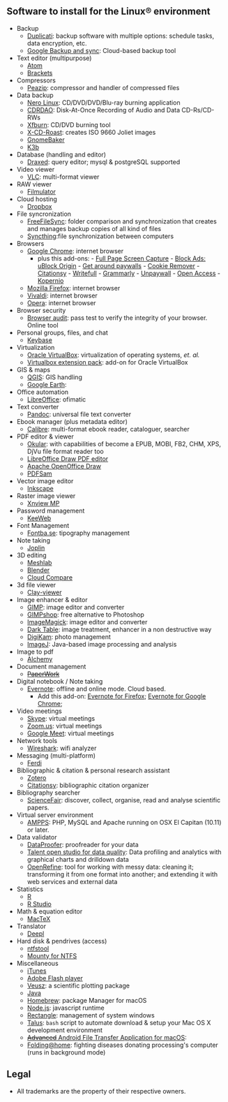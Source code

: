 ## Software to install for the Linux® environment
* Backup
	- [Duplicati](https://github.com/duplicati/duplicati/releases): backup software with multiple options: schedule tasks, data encryption, etc.
	- [Google Backup and sync](https://apps.apple.com/app/google-drive/id507874739): Cloud-based backup tool
* Text editor (multipurpose)
	- [Atom](https://github.com/atom/atom/releases/)
	- [Brackets](https://github.com/adobe/brackets/releases)
* Compressors
	- [Peazip](https://www.peazip.org/peazip-linux.html): compressor and handler of compressed files
* Data backup
	- [Nero Linux](http://www.nero.com/eng/downloads/previous-versions/download-linux4-update.php?vlang=en): CD/DVD/DVD/Blu-ray burning application
	- [CDRDAO](http://cdrdao.sourceforge.net/): Disk-At-Once Recording of Audio and Data CD-Rs/CD-RWs
	- [Xfburn](https://www.bodhilinux.com/a/xfburn/): CD/DVD burning tool
	- [X-CD-Roast](http://www.xcdroast.org/): creates ISO 9660 Joliet images
	- [GnomeBaker](https://www.unixmen.com/how-to-install-gnomebaker-in-ubuntu/)
	- [K3b](https://sourceforge.net/projects/k3b/)
* Database (handling and editor)
	- [Draxed](https://www.draxed.com/download): query editor; mysql & postgreSQL supported
* Video viewer
	- [VLC](https://www.videolan.org/vlc/#download): multi-format viewer
* RAW viewer
	- [Filmulator](https://github.com/CarVac/filmulator-gui/releases)
* Cloud hosting
	- [Dropbox](https://www.dropbox.com/es/install-linux)
* File syncronization
	- [FreeFileSync](https://freefilesync.org/download.php): folder comparison and synchronization that creates and manages backup copies of all kind of files
	- [Syncthing](https://github.com/syncthing/syncthing):file synchronization between computers
* Browsers
	- [Google Chrome](https://support.google.com/chrome/a/answer/9025926?hl=en&ref_topic=9025817): internet browser
		- plus this add-ons:
			   - [Full Page Screen Capture](https://chrome.google.com/webstore/detail/full-page-screen-capture/fdpohaocaechififmbbbbbknoalclacl)
			   - [Block Ads: uBlock Origin](https://chrome.google.com/webstore/detail/ublock-origin/cjpalhdlnbpafiamejdnhcphjbkeiagm)
			   - [Get around paywalls](https://github.com/iamadamdev/bypass-paywalls-chrome)
			   - [Cookie Remover](https://chrome.google.com/webstore/detail/cookie-remover/kcgpggonjhmeaejebeoeomdlohicfhce)
			   - [Citationsy](https://chrome.google.com/webstore/detail/citationsy/ananhmnkepfflgfdklgcdpgdngejokkn)
			   - [Writefull](https://chrome.google.com/webstore/detail/writefull/aolaabonkiegkggfdgjjehchjmjfanng/related)
	 		   - [Grammarly](https://chrome.google.com/webstore/detail/grammarly-for-chrome/kbfnbcaeplbcioakkpcpgfkobkghlhen)
			   - [Unpaywall](https://chrome.google.com/webstore/detail/unpaywall/iplffkdpngmdjhlpjmppncnlhomiipha)
			   - [Open Access](https://chrome.google.com/webstore/detail/open-access-button/gknkbkaapnhpmkcgkmdekdffgcddoiel)
			   - [Kopernio](https://chrome.google.com/webstore/detail/kopernio-powered-by-web-o/fjgncogppolhfdpijihbpfmeohpaadpc)
	- [Mozilla Firefox](https://www.mozilla.org/es-AR/firefox/linux/): internet browser
	- [Vivaldi](https://vivaldi.com/es/download/): internet browser
	- [Opera](https://www.opera.com/es-419/computer): internet browser
* Browser security
	- [Browser audit](https://browseraudit.com/): pass test to verify the integrity of your browser. Online tool
* Personal groups, files, and chat
	- [Keybase](https://keybase.io/docs/the_app/install_linux)
* Virtualization
	- [Oracle VirtualBox](https://www.virtualbox.org/wiki/Linux_Downloads): virtualization of operating systems, _et. al._
	- [Virtualbox extension pack](https://www.virtualbox.org/wiki/Downloads): add-on for Oracle VirtualBox
* GIS & maps
	- [QGIS](https://qgis.org/es/site/forusers/alldownloads.html): GIS handling
	- [Google Earth](https://www.google.com/intl/es/earth/download/gep/agree.html): 
* Office automation
	- [LibreOffice](https://www.libreoffice.org/download/download/): ofimatic
* Text converter
	- [Pandoc](https://pandoc.org/installing.html#linux): universal file text converter
* Ebook manager (plus metadata editor)
	- [Calibre](https://calibre-ebook.com/download): multi-format ebook reader, cataloguer, searcher
* PDF editor & viewer
	- [Okular](https://okular.kde.org/download.php): with capabilities of become a EPUB, MOBI, FB2, CHM, XPS, DjVu file format reader too
	- [LibreOffice Draw PDF editor](https://www.libreoffice.org/download/download/)
	- [Apache OpenOffice Draw](https://www.openoffice.org/es/descargar/index.html)
	- [PDFSam](https://pdfsam.org/es/download-pdfsam-basic/)
* Vector image editor
	- [Inkscape](https://inkscape.org/release/)
* Raster image viewer
	- [Xnview MP](https://www.xnview.com/en/xnviewmp/)
* Password management
	- [KeeWeb](https://github.com/keeweb/keeweb/releases/)
* Font Management
	- [Fontba.se](https://fontba.se/downloads/linux): tipography management
* Note taking
	- [Joplin](https://joplinapp.org/)
* 3D editing
	- [Meshlab](https://www.meshlab.net/#download)
	- [Blender](https://www.blender.org/download/)
	- [Cloud Compare](http://www.cloudcompare.org/release/index.html)
* 3d file viewer
	- [Clay-viewer](https://github.com/pissang/clay-viewer/releases)
* Image enhancer & editor
	- [GIMP](https://www.gimp.org/downloads/): image editor and converter
	- [GIMPshop](https://www.gimpshop.com/downloads): free alternative to Photoshop
	- [ImageMagick](https://imagemagick.org/script/download.php#): image editor and converter
	- [Dark Table](https://www.darktable.org/install/): image treatment, enhancer in a non destructive way
	- [DigiKam](https://www.digikam.org/download/): photo management
	- [ImageJ](https://imagej.nih.gov/ij/): Java-based image processing and analysis
* Image to pdf
	- [Alchemy](https://dawnlabs.github.io/alchemy/)
* Document management
	- ~~[PaperWork](https://openpaper.work/en-us/)~~
* Digital notebook / Note taking
	- [Evernote](https://evernote.com): offline and online mode. Cloud based. 
		+ Add this add-on: [Evernote for Firefox](https://addons.mozilla.org/es/firefox/addon/evernote-web-clipper/); [Evernote for Google Chrome](https://chrome.google.com/webstore/detail/evernote-web-clipper/pioclpoplcdbaefihamjohnefbikjilc?hl=es); 
* Video meetings
	- [Skype](https://www.skype.com/es/get-skype/): virtual meetings
	- [Zoom.us](https://zoom.us/download#client_4meeting): virtual meetings
	- [Google Meet](https://meet.google.com): virtual meetings
* Network tools
	- [Wireshark](https://www.wireshark.org/#download): wifi analyzer
* Messaging (multi-platform)
	- [Ferdi](https://getferdi.com/download)
* Bibliographic & citation & personal research assistant
	- [Zotero](https://www.zotero.org/download)
	- [Citationsy](https://apps.apple.com/us/app/citationsy/id1410212159): bibliographic citation organizer
* Bibliography searcher
	- [ScienceFair](http://sciencefair-app.com/): discover, collect, organise, read and analyse scientific papers.
* Virtual server environment
	- [AMPPS](http://www.ampps.com/download): PHP, MySQL and Apache running on OSX El Capitan (10.11) or later.
* Data validator 
	- [DataProofer](https://github.com/dataproofer/Dataproofer/releases): proofreader for your data
	- [Talent open studio for data quality](https://www.talend.com/products/data-quality/data-quality-open-studio/): Data profiling and analytics with graphical charts and drilldown data
	- [OpenRefine](http://openrefine.org/download.html): tool for working with messy data: cleaning it; transforming it from one format into another; and extending it with web services and external data
* Statistics
	- [R](http://cran.r-project.org/mirrors.html)
	- [R Studio](https://rstudio.com/products/rstudio/download/)
* Math & equation editor
	- [MacTeX](http://www.tug.org/mactex/)
* Translator
	- [Deepl](https://www.deepl.com/es/app/)
* Hard disk & pendrives (access)
	- [ntfstool](https://github.com/ntfstool/ntfstool/releases)
	- [Mounty for NTFS](https://mounty.app/releases/Mounty.dmg)
* Miscellaneous
	- [iTunes](https://www.apple.com/la/itunes/)
	- [Adobe Flash player](https://get.adobe.com/es/flashplayer/)
	- [Veusz](https://github.com/veusz/veusz/releases/download/veusz-3.2/veusz-3.2-AppleOSX.dmg): a scientific plotting package
	- [Java](https://www.java.com/es/download/)
	- [Homebrew](http://brew.sh/): package Manager for macOS
	- [Node.js](https://nodejs.org/en/): javascript runtime
	- [Rectangle](https://rectangleapp.com/): management of system windows
	- [Talus](https://github.com/juanbrujo/Talus): `bash` script to automate download & setup your Mac OS X development environment
	- [~~Advanced~~ Android File Transfer Application for macOS](https://github.com/ganeshrvel/openmtp/releases):
	- [Folding@home](https://foldingathome.org/start-folding/): fighting diseases donating processing's computer (runs in background mode)

## Legal ##

* All trademarks are the property of their respective owners.